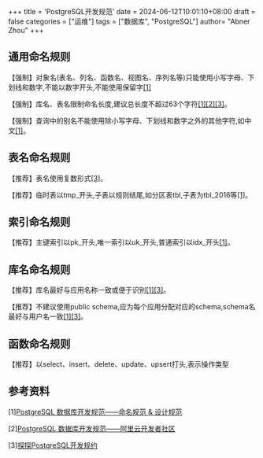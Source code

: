 +++
title = 'PostgreSQL开发规范'
date = 2024-06-12T10:01:10+08:00
draft = false
categories = ["运维"]
tags = ["数据库", "PostgreSQL"]
author=  "Abner Zhou"
+++

## 通用命名规则

【强制】对象名(表名、列名、函数名、视图名、序列名等)只能使用小写字母、下划线和数字,不能以数字开头,不能使用保留字[[1]](https://www.cnblogs.com/Thenext/p/15138404.html)

【强制】库名、表名限制命名长度,建议总长度不超过63个字符[\[1\]](https://www.cnblogs.com/Thenext/p/15138404.html)[\[2\]](https://developer.aliyun.com/article/60899)[\[3\]](http://www.postgres.cn/news/viewone/1/596)。

【强制】查询中的别名不能使用除小写字母、下划线和数字之外的其他字符,如中文[\[1\]](https://www.cnblogs.com/Thenext/p/15138404.html)。

## 表名命名规则

【推荐】表名使用复数形式[\[3\]](http://www.postgres.cn/news/viewone/1/596)。

【推荐】临时表以tmp_开头,子表以规则结尾,如分区表tbl,子表为tbl_2016等[\[1\]](https://www.cnblogs.com/Thenext/p/15138404.html)。

## 索引命名规则

【推荐】主键索引以pk_开头,唯一索引以uk_开头,普通索引以idx_开头[\[1\]](https://www.cnblogs.com/Thenext/p/15138404.html)。

## 库名命名规则

【推荐】库名最好与应用名称一致或便于识别[\[1\]](https://www.cnblogs.com/Thenext/p/15138404.html)[\[3\]](http://www.postgres.cn/news/viewone/1/596)。

【推荐】不建议使用public schema,应为每个应用分配对应的schema,schema名最好与用户名一致[\[1\]](https://www.cnblogs.com/Thenext/p/15138404.html)[\[3\]](http://www.postgres.cn/news/viewone/1/596)。

## 函数命名规则

【推荐】以select、insert、delete、update、upsert打头,表示操作类型

## 参考资料

\[1\][PostgreSQL 数据库开发规范——命名规范 & 设计规范](https://www.cnblogs.com/Thenext/p/15138404.html)

\[2\][PostgreSQL 数据库开发规范——阿里云开发者社区](https://developer.aliyun.com/article/60899)

\[3\][探探PostgreSQL开发规约](http://www.postgres.cn/news/viewone/1/596)
